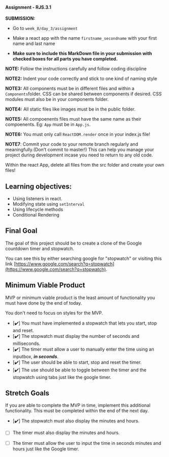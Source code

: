 #### Assignment - RJS.3.1

**SUBMISSION:**

- Go to `week_8/day_3/assignment` 
- Make a react app with the name `firstname_secondname` with your first name and last name  


- **Make sure to include this MarkDown file in your submission with checked boxes for all parts you have completed.**


**NOTE:** Follow the instructions carefully and follow coding discipline

**NOTE2:** Indent your code correctly and stick to one kind of naming style

**NOTE3:** All components must be in different files and within a `Components`folder. CSS can be shared between components if desired. CSS modules must also be in your components folder. 

**NOTE4:** All static files like images must be in the public folder.

**NOTE5:** All compoenents files must have the same name as their compoenents. Eg: `App` must be in `App.js`.

**NOTE6:** You must only call `ReactDOM.render` once in your index.js file! 

**NOTE7**: Commit your code to your remote branch regularly and meaningfully.(Don't commit to master!) This can help you manage your project during development incase you need to return to any old code. 

Within the react App,  delete all files from the src folder and create your own files!

## Learning objectives:
- Using listeners in react.
- Modifying state using `setInterval`
- Using lifecycle methods
- Conditional Rendering

## Final Goal

The goal of this project should be to create a clone of the Google countdown timer and stopwatch.

You can see this by either searching google for "stopwatch" or visiting this link [https://www.google.com/search?q=stopwatch](https://www.google.com/search?q=stopwatch).

## Minimum Viable Product

MVP or minimum viable product is the least amount of functionality you must have done by the end of today.

You don't need to focus on styles for the MVP.

- [✔️] You must have implemented a stopwatch that lets you start, stop and reset. 
- [✔️] The stopwatch must display the number of seconds and milliseconds. 
- [✔️] The timer must allow a user to manually enter the time using an inputbox, ***in seconds***.
- [✔️] The user should be able to start, stop and reset the timer. 
- [✔️] The use should be able to toggle between the timer and the stopwatch using tabs just like the google timer. 

## Stretch Goals

If you are able to complete the MVP in time, implement this additional functionality. 
This must be completed within the end of the next day.

- [✔️] The stopwatch must also display the minutes and hours.
- [ ] The timer must also  display the minutes and hours.
- [ ] The timer must allow the user to input the time in seconds minutes and hours just like the Google timer.


